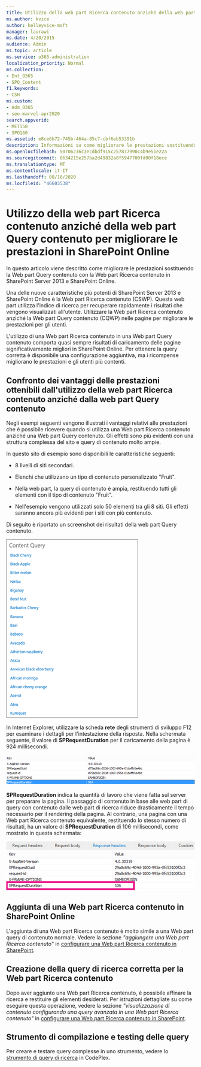 ```yaml
---
title: Utilizzo della web part Ricerca contenuto anziché della web part Query contenuto per migliorare le prestazioni in SharePoint Online
ms.author: kvice
author: kelleyvice-msft
manager: laurawi
ms.date: 4/20/2015
audience: Admin
ms.topic: article
ms.service: o365-administration
localization_priority: Normal
ms.collection:
- Ent_O365
- SPO_Content
f1.keywords:
- CSH
ms.custom:
- Adm_O365
- seo-marvel-apr2020
search.appverid:
- MET150
- SPO160
ms.assetid: e8ce6b72-745b-464a-85c7-cbf6eb53391b
description: Informazioni su come migliorare le prestazioni sostituendo la Web part Query contenuto con la Web part Ricerca contenuto in SharePoint Server 2013 e SharePoint Online.
ms.openlocfilehash: 50706236c3ecdbdf915c257877990c4b9e51e22a
ms.sourcegitcommit: 8634215e257ba2d49832a8f5947700fd00f18ece
ms.translationtype: MT
ms.contentlocale: it-IT
ms.lasthandoff: 08/10/2020
ms.locfileid: "46603538"
---
```

# <a name="using-content-search-web-part-instead-of-content-query-web-part-to-improve-performance-in-sharepoint-online"></a>Utilizzo della web part Ricerca contenuto anziché della web part Query contenuto per migliorare le prestazioni in SharePoint Online

In questo articolo viene descritto come migliorare le prestazioni sostituendo la Web part Query contenuto con la Web part Ricerca contenuto in SharePoint Server 2013 e SharePoint Online.
  
Una delle nuove caratteristiche più potenti di SharePoint Server 2013 e SharePoint Online è la Web part Ricerca contenuto (CSWP). Questa web part utilizza l'indice di ricerca per recuperare rapidamente i risultati che vengono visualizzati all'utente. Utilizzare la Web part Ricerca contenuto anziché la Web part Query contenuto (CQWP) nelle pagine per migliorare le prestazioni per gli utenti.
  
L'utilizzo di una Web part Ricerca contenuto in una Web part Query contenuto comporta quasi sempre risultati di caricamento delle pagine significativamente migliori in SharePoint Online. Per ottenere la query corretta è disponibile una configurazione aggiuntiva, ma i ricompense migliorano le prestazioni e gli utenti più contenti.
  
## <a name="comparing-the-performance-gain-you-get-from-using-content-search-web-part-instead-of-content-query-web-part"></a>Confronto dei vantaggi delle prestazioni ottenibili dall'utilizzo della web part Ricerca contenuto anziché dalla web part Query contenuto

Negli esempi seguenti vengono illustrati i vantaggi relativi alle prestazioni che è possibile ricevere quando si utilizza una Web part Ricerca contenuto anziché una Web part Query contenuto. Gli effetti sono più evidenti con una struttura complessa del sito e query di contenuto molto ampie.
  
In questo sito di esempio sono disponibili le caratteristiche seguenti:
  
- 8 livelli di siti secondari.
    
- Elenchi che utilizzano un tipo di contenuto personalizzato "Fruit".
    
- Nella web part, la query di contenuto è ampia, restituendo tutti gli elementi con il tipo di contenuto "Fruit".
    
- Nell'esempio vengono utilizzati solo 50 elementi tra gli 8 siti. Gli effetti saranno ancora più evidenti per i siti con più contenuto.
    
Di seguito è riportato un screenshot dei risultati della web part Query contenuto.
  
![Grafico con la query contenuto della web part](media/b3d41f20-dfe5-46ed-9c0a-31057e82de33.png)
  
In Internet Explorer, utilizzare la scheda **rete** degli strumenti di sviluppo F12 per esaminare i dettagli per l'intestazione della risposta. Nella schermata seguente, il valore di **SPRequestDuration** per il caricamento della pagina è 924 millisecondi. 
  
![Schermata durata della richiesta di 924](media/343571f2-a249-4de2-bc11-2cee93498aea.png)
  
 **SPRequestDuration** indica la quantità di lavoro che viene fatta sul server per preparare la pagina. Il passaggio di contenuto in base alle web part di query con contenuto dalle web part di ricerca riduce drasticamente il tempo necessario per il rendering della pagina. Al contrario, una pagina con una Web part Ricerca contenuto equivalente, restituendo lo stesso numero di risultati, ha un valore di **SPRequestDuration** di 106 millisecondi, come mostrato in questa schermata: 
  
![Schermata durata della richiesta di 106](media/b46387ac-660d-4e5e-a11c-cc430e912962.png)
  
## <a name="adding-a-content-search-web-part-in-sharepoint-online"></a>Aggiunta di una Web part Ricerca contenuto in SharePoint Online

L'aggiunta di una Web part Ricerca contenuto è molto simile a una Web part query di contenuto normale. Vedere la sezione *"aggiungere una Web part Ricerca contenuto"* in [configurare una Web part Ricerca contenuto in SharePoint](https://support.office.com/article/Configure-a-Content-Search-Web-Part-in-SharePoint-0dc16de1-dbe4-462b-babb-bf8338c36c9a).
  
## <a name="creating-the-right-search-query-for-your-content-search-web-part"></a>Creazione della query di ricerca corretta per la Web part Ricerca contenuto

Dopo aver aggiunto una Web part Ricerca contenuto, è possibile affinare la ricerca e restituire gli elementi desiderati. Per istruzioni dettagliate su come eseguire questa operazione, vedere la sezione *"visualizzazione di contenuto configurando una query avanzata in una Web part Ricerca contenuto"* in [configurare una Web part Ricerca contenuto in SharePoint](https://support.office.com/article/Configure-a-Content-Search-Web-Part-in-SharePoint-0dc16de1-dbe4-462b-babb-bf8338c36c9a).
  
## <a name="query-building-and-testing-tool"></a>Strumento di compilazione e testing delle query

Per creare e testare query complesse in uno strumento, vedere lo [strumento di query di ricerca](https://sp2013searchtool.codeplex.com/) in CodePlex. 
  

